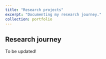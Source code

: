 ```yaml
---
title: "Research projects"
excerpt: "Documenting my research journey."
collection: portfolio
---
```


## Research journey

To be updated!
